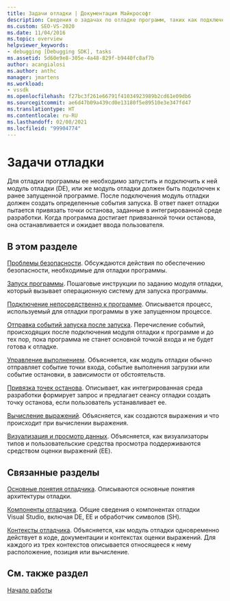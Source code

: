 ```yaml
---
title: Задачи отладки | Документация Майкрософт
description: Сведения о задачах по отладке программ, таких как подключение к модулю отладки, создание событий запуска и достижение точек останова.
ms.custom: SEO-VS-2020
ms.date: 11/04/2016
ms.topic: overview
helpviewer_keywords:
- debugging [Debugging SDK], tasks
ms.assetid: 5d60e9e8-305e-4a48-829f-b9440fc8af7b
author: acangialosi
ms.author: anthc
manager: jmartens
ms.workload:
- vssdk
ms.openlocfilehash: f27bc3f261e66791f41034923989b2cd61e09db6
ms.sourcegitcommit: ae6d47b09a439cd0e13180f5e89510e3e347fd47
ms.translationtype: HT
ms.contentlocale: ru-RU
ms.lasthandoff: 02/08/2021
ms.locfileid: "99904774"
---
```

# <a name="debug-tasks"></a>Задачи отладки
Для отладки программы ее необходимо запустить и подключить к ней модуль отладки (DE), или же модуль отладки должен быть подключен к ранее запущенной программе. После подключения модуль отладки должен создать определенные события запуска. В ответ пакет отладки пытается привязать точки останова, заданные в интегрированной среде разработки. Когда программа достигает привязанной точки останова, она останавливается и ожидает ввода пользователя.

## <a name="in-this-section"></a>В этом разделе
 [Проблемы безопасности](../../extensibility/debugger/security-issues.md). Обсуждаются действия по обеспечению безопасности, необходимые для отладки программы.

 [Запуск программы](../../extensibility/debugger/launching-a-program.md). Пошаговые инструкции по заданию модуля отладки, который вызывает операционную систему для запуска программы.

 [Подключение непосредственно к программе](../../extensibility/debugger/attaching-directly-to-a-program.md). Описывается процесс, используемый для отладки программы в уже запущенном процессе.

 [Отправка событий запуска после запуска](../../extensibility/debugger/sending-startup-events-after-a-launch.md). Перечисление событий, происходящих после подключения модуля отладки к программе и до тех пор, пока программа не станет основной точкой входа и не будет готова к отладке.

 [Управление выполнением](../../extensibility/debugger/control-of-execution.md). Объясняется, как модуль отладки обычно отправляет событие точки входа, событие выполнения загрузки или событие остановки, в зависимости от обстоятельств.

 [Привязка точек останова](../../extensibility/debugger/binding-breakpoints.md). Описывает, как интегрированная среда разработки формирует запрос и предлагает сеансу отладки создать точку останова, если пользователь устанавливает ее.

 [Вычисление выражений](../../extensibility/debugger/evaluating-expressions.md). Объясняется, как создаются выражения и что происходит при вычислении выражения.

 [Визуализация и просмотр данных](../../extensibility/debugger/visualizing-and-viewing-data.md). Объясняется, как визуализаторы типов и пользовательские средства просмотра поддерживаются средством оценки выражений (EE).

## <a name="related-sections"></a>Связанные разделы
 [Основные понятия отладчика](../../extensibility/debugger/debugger-concepts.md). Описываются основные понятия архитектуры отладки.

 [Компоненты отладчика](../../extensibility/debugger/debugger-components.md). Общие сведения о компонентах отладки Visual Studio, включая DE, EE и обработчик символов (SH).

 [Контексты отладчика](../../extensibility/debugger/debugger-contexts.md). Объясняется, как модуль отладки одновременно действует в коде, документации и контекстах оценки выражений. Для каждого из трех контекстов описывается относящееся к нему расположение, позиция или вычисление.

## <a name="see-also"></a>См. также раздел
 [Начало работы](../../extensibility/debugger/getting-started-with-debugger-extensibility.md)

